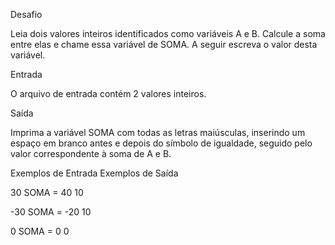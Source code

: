 Desafio

Leia dois valores inteiros identificados como variáveis A e B. Calcule a soma entre elas e chame essa variável de SOMA.
A seguir escreva o valor desta variável.

Entrada

O arquivo de entrada contém 2 valores inteiros.

Saída

Imprima a variável SOMA com todas as letras maiúsculas, inserindo um espaço em branco antes e depois do símbolo de igualdade, seguido pelo valor correspondente à soma de A e B.
 
Exemplos de Entrada 	Exemplos de Saída

30                      SOMA = 40
10

-30                     SOMA = -20
10

0                       SOMA = 0
0
